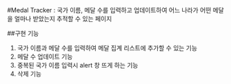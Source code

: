 #Medal Tracker
 : 국가 이름, 메달 수를 입력하고 업데이트하여 어느 나라가 어떤 메달을 얼마나 받았는지 추적할 수 있는 페이지

##구현 기능
1. 국가 이름과 메달 수를 입력하여 메달 집계 리스트에 추가할 수 있는 기능
2. 메달 수 업데이트 기능
3. 중복된 국가 이름 입력시 alert 창 뜨게 하는 기능
4. 삭제 기능
